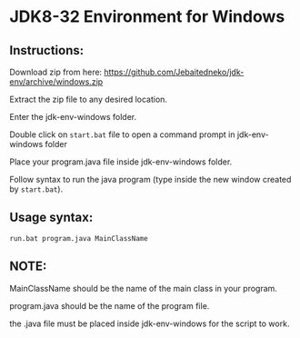 # JDK8-32 Environment for Windows #


## Instructions: ##


Download zip from here: https://github.com/Jebaitedneko/jdk-env/archive/windows.zip


Extract the zip file to any desired location.


Enter the jdk-env-windows folder.


Double click on `start.bat` file to open a command prompt in jdk-env-windows folder


Place your program.java file inside jdk-env-windows folder.


Follow syntax to run the java program (type inside the new window created by `start.bat`).


## Usage syntax: ##


```
run.bat program.java MainClassName
```


## NOTE: ##

MainClassName should be the name of the main class in your program.


program.java should be the name of the program file.


the .java file must be placed inside jdk-env-windows for the script to work.
